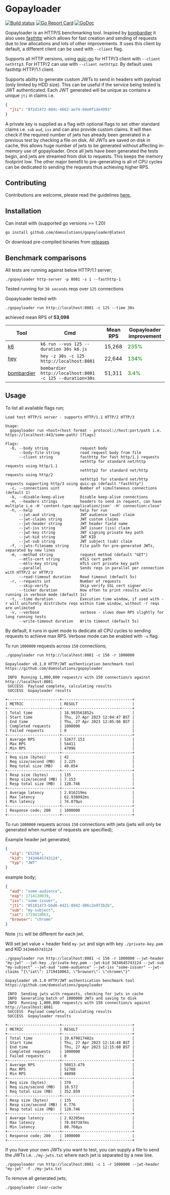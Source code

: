 # Gopayloader

[![Build status](https://github.com/domsolutions/gopayloader/actions/workflows/go.yml/badge.svg)](https://github.com/domsolutions/gopayloader/actions/workflows/go.yml)
[![Go Report Card](https://goreportcard.com/badge/github.com/domsolutions/gopayloader)](https://goreportcard.com/report/github.com/domsolutions/gopayloader)
[![GoDoc](https://godoc.org/github.com/domsolutions/gopayloader?status.svg)](http://godoc.org/github.com/domsolutions/gopayloader)

Gopayloader is an HTTP/S benchmarking tool. Inspired by [bombardier](https://github.com/codesenberg/bombardier/) it also uses [fasthttp](https://github.com/valyala/fasthttp) which allows for fast creation and sending of requests due to low allocations and lots of other improvements.
It uses this client by default, a different client can be used with `--client` flag.

Supports all HTTP versions, using [quic-go](https://github.com/quic-go/quic-go) for HTTP/3 client with `--client nethttp3`. For HTTP/2 can use  with `--client nethttp2`. By default uses fasthttp HTTP/1.1 client.

Supports ability to generate custom JWTs to send in headers with payload (only limited by HDD size). This can be useful if the service being
tested is JWT authenticated. Each JWT generated will be unique as contains a unique `jti` in claims i.e.

```json
{
  "jti": "8f2d1472-084c-4662-ae74-04e0f1de4993"
}
```

A private key is supplied as a flag with optional flags to set other standard claims i.e. `sub` `aud`, `iss` and can also provide custom claims. It will then check if the required number of jwts has already
been generated in a previous test by checking a file on disk. All JWTs are saved on disk in cache, this allows
huge number of jwts to be generated without affecting in-memory use of gopayloader. Once all jwts have been generated
the tests begin, and jwts are streamed from disk to requests. This keeps the memory footprint low. The other major benefit to pre-generating
is all of CPU cycles can be dedicated to sending the requests thus achieving higher RPS.

## Contributing

Contributions are welcome, please read the guidelines [here.](./CONTRIBUTING.md)

## Installation

Can install with (supported go versions >= 1.20)

```shell
go install github.com/domsolutions/gopayloader@latest 
```

Or download pre-compiled binaries from [releases](https://github.com/domsolutions/gopayloader/releases)

## Benchmark comparisons

All tests are running against below HTTP/1.1 server;

```shell
./gopayloader http-server -p 8081 -s 1 --fasthttp-1
```

Tested running for `30 seconds` reqs over `125` connections

Gopayloader tested with
```shell
./gopayloader run http://localhost:8081 -c 125 --time 30s 
```

achieved mean RPS of **53,098**

| Tool                                                     | Cmd                                                      | Mean RPS | Gopayloader improvement               |
|----------------------------------------------------------|----------------------------------------------------------|----------|---------------------------------------|
| [k6](https://github.com/grafana/k6)                      | `k6 run --vus 125 --duration 30s k6.js`                  | 15,268   | <span style="color:green">235%</span> |
| [hey](https://github.com/rakyll/hey)                     | `hey -z 30s -c 125 http://localhost:8081`                | 22,644   | <span style="color:green">134%</span> |
| [bombardier](https://github.com/codesenberg/bombardier/) | `bombardier http://localhost:8081 -c 125 --duration=30s` | 51,311   | <span style="color:green">3.4%</span> |


## Usage

To list all available flags run;

```shell
Load test HTTP/S server - supports HTTP/1.1 HTTP/2 HTTP/3

Usage:
  gopayloader run <host>(host format - protocol://host:port/path i.e. https://localhost:443/some-path) [flags]

Flags:
  -b, --body string              request body
      --body-file string         read request body from file
      --client string            fasthttp for fast http/1.1 requests
                                 nethttp for standard net/http requests using http/1.1
                                 nethttp2 for standard net/http requests using http/2
                                 nethttp3 for standard net/http requests supporting http/3 using quic-go (default "fasthttp")
  -c, --connections uint         Number of simultaneous connections (default 1)
  -k, --disable-keep-alive       Disable keep-alive connections
  -H, --headers strings          headers to send in request, can have multiple i.e -H 'content-type:application/json' -H' connection:close'
  -h, --help                     help for run
      --jwt-aud string           JWT audience (aud) claim
      --jwt-claims string        JWT custom claims
      --jwt-header string        JWT header field name
      --jwt-iss string           JWT issuer (iss) claim
      --jwt-key string           JWT signing private key path
      --jwt-kid string           JWT KID
      --jwt-sub string           JWT subject (sub) claim
  -f, --jwts-filename string     File path for pre-generated JWTs, separated by new lines
  -m, --method string            request method (default "GET")
      --mtls-cert string         mTLS cert path
      --mtls-key string          mTLS cert private key path
      --parallel                 Sends reqs in parallel per connection with HTTP/2 or HTTP/3
      --read-timeout duration    Read timeout (default 5s)
  -r, --requests int             Number of requests
      --skip-verify              Skip verify SSL cert signer
      --ticker duration          How often to print results while running in verbose mode (default 1s)
  -t, --time duration            Execution time window, if used with -r will uniformly distribute reqs within time window, without -r reqs are unlimited
  -v, --verbose                  verbose - slows down RPS slightly for long running tests
      --write-timeout duration   Write timeout (default 5s)

```

By default, it runs in quiet mode to dedicate all CPU cycles to sending requests to achieve max RPS. Verbose
mode can be enabled with `-v` flag.

To run `1000000` requests across `150` connections;

```shell
./gopayloader run http://localhost:8081 -c 150 -r 1000000 

Gopayloader v0.1.0 HTTP/JWT authentication benchmark tool 
https://github.com/domsolutions/gopayloader

 INFO  Running 1,000,000 request/s with 150 connection/s against http://localhost:8081
 SUCCESS  Payload complete, calculating results
 SUCCESS  Gopayloader results 

+-----------------------+-------------------------------+
| METRIC                | RESULT                        |
+-----------------------+-------------------------------+
| Total time            | 18.983561852s                 |
| Start time            | Thu, 27 Apr 2023 12:04:47 BST |
| End time              | Thu, 27 Apr 2023 12:05:06 BST |
| Completed requests    | 1000000                       |
| Failed requests       | 0                             |
+-----------------------+-------------------------------+
| Average RPS           | 52677.153                     |
| Max RPS               | 54411                         |
| Min RPS               | 47096                         |
+-----------------------+-------------------------------+
| Req size (bytes)      | 42                            |
| Req size/second (MB)  | 2.225                         |
| Req total size (MB)   | 40.054                        |
+-----------------------+-------------------------------+
| Resp size (bytes)     | 135                           |
| Resp size/second (MB) | 7.153                         |
| Resp total size (MB)  | 128.746                       |
+-----------------------+-------------------------------+
| Average latency       | 2.816219ms                    |
| Max latency           | 62.938092ms                   |
| Min latency           | 74.879µs                      |
+-----------------------+-------------------------------+
| Response code; 200    | 1000000                       |
+-----------------------+-------------------------------+
```

To run `1000000` requests across `150` connections with jwts (jwts will only be generated when number of requests are specified);

Example header jwt generated;

```json
{
  "alg": "ES256",
  "kid": "3434645743124",
  "typ": "JWT"
}
```

example body;

```json
{
  "aud": "some-audience",
  "exp": 1714130039,
  "iss": "some-issuer",
  "jti": "05181473-bbd6-4d21-8942-d86c2e972b2b",
  "sub": "my-subject",
  "iat": 1719410063,
  "browser": "chrome"
}
```

Note `jti` will be different for each jwt.

Will set jwt value = header field `my-jwt` and sign with key `./private-key.pem` and KID `3434645743124`

`./gopayloader run http://localhost:8081 -c 150 -r 1000000 --jwt-header "my-jwt" --jwt-key ./private-key.pem --jwt-kid 3434645743124 --jwt-sub "my-subject" --jwt-aud "some-audience" --jwt-iss "some-issuer" --jwt-claims "{\"iat\": 1719410063, \"browser\": \"chrome\"}"`

```shell
Gopayloader v0.1.0 HTTP/JWT authentication benchmark tool 
https://github.com/domsolutions/gopayloader

 INFO  Sending jwts with requests, checking for jwts in cache
 INFO  Generating batch of 1000000 JWTs and saving to disk
 INFO  Running 1,000,000 request/s with 150 connection/s against http://localhost:8081
 SUCCESS  Payload complete, calculating results
 SUCCESS  Gopayloader results 

+-----------------------+-------------------------------+
| METRIC                | RESULT                        |
+-----------------------+-------------------------------+
| Total time            | 19.679817482s                 |
| Start time            | Thu, 27 Apr 2023 12:14:48 BST |
| End time              | Thu, 27 Apr 2023 12:15:08 BST |
| Completed requests    | 1000000                       |
| Failed requests       | 0                             |
+-----------------------+-------------------------------+
| Average RPS           | 50813.479                     |
| Max RPS               | 52708                         |
| Min RPS               | 48098                         |
+-----------------------+-------------------------------+
| Req size (bytes)      | 370                           |
| Req size/second (MB)  | 18.572                        |
| Req total size (MB)   | 352.859                       |
+-----------------------+-------------------------------+
| Resp size (bytes)     | 135                           |
| Resp size/second (MB) | 6.776                         |
| Resp total size (MB)  | 128.746                       |
+-----------------------+-------------------------------+
| Average latency       | 2.92205ms                     |
| Max latency           | 78.047387ms                   |
| Min latency           | 80.768µs                      |
+-----------------------+-------------------------------+
| Response code; 200    | 1000000                       |
+-----------------------+-------------------------------+
```

If you have your own JWTs you want to test, you can supply a file to send the JWTs i.e. `./my-jwts.txt` where each jwt is separated by a new line.

```shell
./gopayloader run http://localhost:8081 -c 1 -r 1000000 --jwt-header "my-jwt" -f ./my-jwts.txt
```


To remove all generated jwts;

```shell
./gopayloader clear-cache 
```

